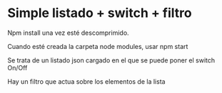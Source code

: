 # Simple listado + switch + filtro

Npm install una vez esté descomprimido.

Cuando esté creada la carpeta node modules, usar npm start

Se trata de un listado json cargado en el que se puede poner el switch On/Off

Hay un filtro que actua sobre los elementos de la lista